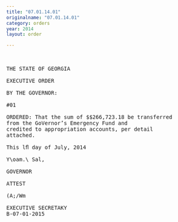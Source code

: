 ```yaml
---
title: "07.01.14.01"
originalname: "07.01.14.01"
category: orders
year: 2014
layout: order

---
```

<pre>
 

THE STATE OF GEORGIA

EXECUTIVE ORDER

BY THE GOVERNOR:

#01

ORDERED: That the sum of $$266,723.18 be transferred
from the GoVernor’s Emergency Fund and
credited to appropriation accounts, per detail
attached.

This lﬂ day of July, 2014

Y\oam.\ Sal,

GOVERNOR

ATTEST

(A;/Wm

EXECUTIVE SECRETAKY
B-07-01-2015

</pre>
